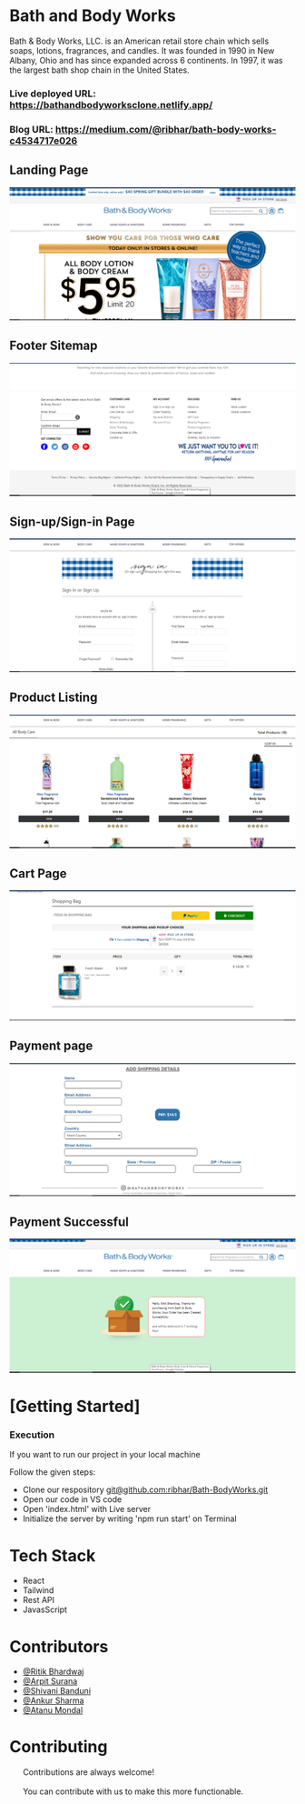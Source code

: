 <h1>Bath and Body Works</h1>
Bath &amp; Body Works, LLC. is an American retail store chain which sells soaps, lotions, fragrances, and candles. It was founded in 1990 in New Albany, Ohio and has since expanded across 6 continents. In 1997, it was the largest bath shop chain in the United States.

### Live deployed URL: https://bathandbodyworksclone.netlify.app/

### Blog URL: https://medium.com/@ribhar/bath-body-works-c4534717e026


 <h2>Landing Page</h2>
    <img src="https://github.com/ribhar/Bath-BodyWorks/blob/main/assests/land.png" />
    <h2>Footer Sitemap</h2>
     <img src="https://github.com/ribhar/Bath-BodyWorks/blob/main/assests/footer.png" />
  <h2>Sign-up/Sign-in Page</h2>
    <img src="https://github.com/ribhar/Bath-BodyWorks/blob/main/assests/sign.png" />
       <h2>Product Listing</h2>
    <img src="https://github.com/ribhar/Bath-BodyWorks/blob/main/assests/list.png" />
        <h2>Cart Page</h2>
    <img src="https://github.com/ribhar/Bath-BodyWorks/blob/main/assests/cart.PNG" />
      <h2>Payment page</h2>
    <img src="https://github.com/ribhar/Bath-BodyWorks/blob/main/assests/pay.PNG" />
       <h2>Payment Successful</h2>
    <img src="https://github.com/ribhar/Bath-BodyWorks/blob/main/assests/success.PNG" />
    <h1>[Getting Started]</h1>
    <h3>Execution</h3>
    <p>If you want to run our project in your local machine</p>
    <p>Follow the given steps:</p>
    <ul>
        <li>Clone our respository <a href="git@github.com:ribhar/Bath-BodyWorks.git">git@github.com:ribhar/Bath-BodyWorks.git</a></li>
        <li>Open our code in VS code</li>
        <li>Open 'index.html' with Live server</li>
        <li>Initialize the server by writing 'npm run start' on Terminal</li>
    </ul>
        <h1>Tech Stack</h1>
    <ul>
        <li>React</li>
        <li>Tailwind</li>
        <li>Rest API</li>
        <li>JavasScript</li>
    </ul>
        <h1>Contributors</h1>
    <ul>
        <li><a href="https://github.com/ribhar">@Ritik Bhardwaj</a></li>
        <li><a href="https://github.com/suranaarpit">@Arpit Surana</a></li>
        <li> <a href="https://github.com/009shivani">@Shivani Banduni</a> </li>
        <li><a href="https://github.com/MeAnkur">@Ankur Sharma</a></li>
        <li><a href="https://github.com/atanugit5">@Atanu Mondal</a></li>
    </ul>
       <h1>Contributing</h1>
    <ul>
        Contributions are always welcome!<br><br>
        You can contribute with us to make this more functionable.
    </ul>
   
  

  

